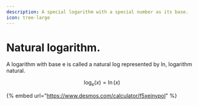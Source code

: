 ```yaml
---
description: A special logarithm with a special number as its base.
icon: tree-large
---
```


# Natural logarithm.

A logarithm with base e is called a natural log represented by ln, logarithm natural.

$$
\log_e(x)=\ln(x)
$$

{% embed url="https://www.desmos.com/calculator/f5xeinypol" %}
